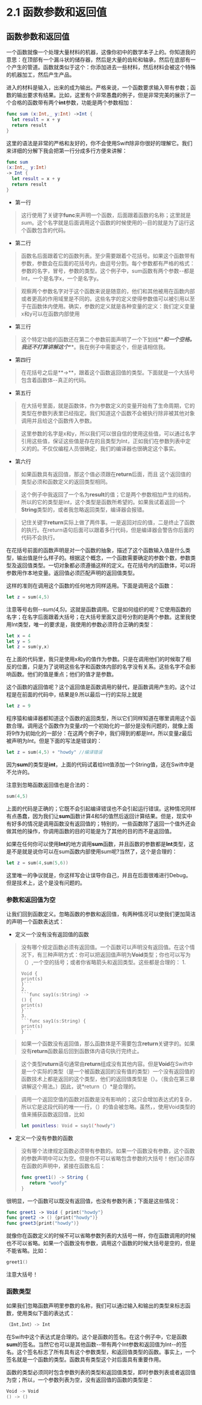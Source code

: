 # 2.1 函数参数和返回值
## 函数参数和返回值

一个函数就像一个处理大量材料的机器，这像你初中的数学本子上的。你知道我的意思：在顶部有一个漏斗状的储存器，然后是大量的齿轮和轴承，然后在底部有一个产生的管道。函数就类似于这个：你添加进去一些材料，然后材料会被这个特殊的机器加工，然后产生产品。

进入的材料是输入，出来的成为输出。严格来说，一个函数要求输入带有参数；函数的输出要求有结果。比如，这里有个非常愚蠢的例子，但是非常完美的展示了一个合格的函数带有两个**int**参数，功能是两个参数相加：

```swift
func sum (x:Int,_ y:Int) ->Int {
  let result = x + y
  return result
}
```

这里的语法是非常的严格和友好的，你不会使用Swift除非你很好的理解它。我们来详细的分解下我会把第一行分成多行方便来讲解：
```swift
func sum 
(x:Int,_ y:Int)
-> Int {
  let result = x + y
  return result
}
```

* 第一行

> 这行使用了关键字**func**来声明一个函数，后面跟着函数的名称；这里就是*sum*。这个名字就是后面调用这个函数的时候使用的--目的就是为了运行这个函数包含的代码。

* 第二行

> 函数名后面跟着它的函数列表。至少需要跟着个花括号。如果这个函数带有参数，参数会在后面的花括号内，由逗号分割。每个参数都有严格的格式：参数的名字，冒号，参数的类型。这个例子中，sum函数有两个参数--都是Int，一个是名字x，一个是名字y。


> 观察两个参数名字对于这个函数来说是随意的，他们和其他被用在函数内部或者更高的作用域里是不同的。这些名字的定义使得参数值可以被引用以至于在函数体内使用。确实，参数的定义就是各种变量的定义：我们定义变量x和y可以在函数内部使用

* 第三行


> 这个特定功能的函数还在第二个参数前面声明了一个下划线**_**和一个空格。我还不打算讲解这个**_**。我在例子中需要这个，但是请相信我。

* 第四行

> 在花括号之后是**->**，跟着这个函数返回值的类型。下面就是一个大括号包含着函数体--真正的代码。

* 第五行

> 在大括号里面，就是函数体，作为参数定义的变量开始有了生命周期，它的类型在参数列表里已经指定。我们知道这个函数不会被执行除非被其他对象调用并且给这个函数传入参数。


> 这里参数的名字是x和y，所以我们可以很自信的使用这些值，可以通过名字引用这些值，保证这些值是存在的且类型为Int，正如我们在参数列表中定义的的。不仅仅编程人员很确定，我们的编译器也很确定这个事实。

* 第六行

> 如果函数具有返回值，那这个值必须跟在**return**后面，而且 这个返回值的类型必须和函数定义的返回类型相同。

> 这个例子中我返回了一个名为**result**的值；它是两个参数相加产生的结构，所以的它的类型是Int，这个类型是函数所希望的。如果我试着返回一个**String**类型的，或者我忽略返回类型，编译器会报错。


> 记住关键字**return**实际上做了两件事。一是返回对应的值，二是终止了函数的执行。在return语句后面可以跟着多行代码，但是编译器会警告你后面的代码不会执行。

在花括号前面的函数声明是对一个函数的抽象，描述了这个函数输入值是什么类型，输出值是什么样子的。根据这个概念，一个函数需要确定的参数个数，参数类型及返回值类型。一切对象都必须遵循这样的定义。在花括号内的函数体，可以将参数用作本地变量。返回值必须匹配声明的返回值类型。

这样的准则在调用这个函数的任何地方同样适用。下面是调用这个函数：
```swift
let z = sum(4,5)
```
注意等号右侧--*sum(4,5)*。这就是函数调用。它是如何组织的呢？它使用函数的名字；在名字后面跟着大括号；在大括号里面又逗号分割的是两个参数。这里我使用Int类型，唯一的要求是，我使用的参数必须符合正确的类型：
```swift
let x = 4
let y = 5
let z = sum(y,x)
```

在上面的代码里，我只是使用x和y的值作为参数。只是在调用他们的时候取了相反的位置，只是为了说明这些名字和函数体内部的名字没有关系。这些名字不会影响函数。他们的值是重点；他们的值才是参数。

这个函数的返回值呢？这个返回值是函数调用的替代，是函数调用产生的。这个过程是在前面的代码中，结果是9.所以最后一行的实际上就是
```swift
let z = 9
```

程序猿和编译器都知道这个函数的返回类型，所以它们同样知道在哪里调用这个函数合理。调用这个函数作为变量*z*的一个初始化的一部分是没有问题的，就像上面将9作为初始化的一部分：在这两个例子中，我们得到的都是Int，所以变量*z*最后被声明为*Int*。但是下面的写法是错误的：
```swift
let z = sum(4,5) + "howdy" //编译错误
```

因为**sum**的类型是**int**，上面的代码试着给Int值添加一个String值，这在Swift中是不允许的。

注意到忽略函数返回值也是合法的：
```swift
sum(4,5)
```
上面的代码是正确的；它既不会引起编译错误也不会引起运行错误。这种情况同样有点愚蠢，因为我们让**sum**函数计算4和5的值然后返回计算结果。但是，现实中有好多的情况是调用函数没有返回值的；特别的，一些函数除了返回一个值外还会做其他的操作，你调用函数的目的可能是为了其他的目的而不是返回值。

如果在任何你可以使用**Int**的地方调用**sum**函数，并且函数的参数都是**Int**类型，这是不是就是说你可以在sum函数内部使用sum呢?当然了，这个是合理的：
```swift
let z = sum(4,sum(5,6))
```

这里唯一的争议就是，你这样写会让误导你自己，并且在后面很难进行Debug。但是技术上，这个是没有问题的。

### 参数和返回值为空

让我们回到函数定义。忽略函数的参数和返回值，有两种情况可以使我们更加简洁的声明一个函数表达式：

* 定义一个没有没有返回值的函数

> 没有哪个规定函数必须有返回值。一个函数可以声明没有返回值。在这个情况下，有三种声明方式：你可以把返回值声明为**Void**类型；你也可以写为（）,一个空的括号；或者你省略箭头和返回类型。这些都是合理的：
> 1. 
> ```func say1(s:String) -> 
> Void {
> print(s)
> }```
> 2. 
> ```func say1(s:String) -> 
> () {
> print(s)
> }```
> 3. 
> ```func say1(s:String) {
> print(s)
> }```

> 如果一个函数没有返回值，那么函数体是不需要包含**return**关键字的。如果没有**return**函数最后回到函数体内语句执行完终止。


> 这个类型**ruturn**语句通常由**return**组成没有其他内容。但是**Void**在Swift中是一个实际的类型（是一个被函数返回的没有值的类型）一个没有返回值的函数技术上都是返回的这个类型，他们的返回值类型是（）。（我会在第三章讲解这个用法。）因此，说*return（）*是合理的。


> 调用一个返回空值的函数对函数是没有影响的；这只会增加表达式的复杂，所以它是这段代码的唯一一行，（）的值会被忽略。虽然，，使用Void类型的值来捕获函数返回值，比如
> ```swift
> let ponitless: Void = say1('howdy")
> ```


* 定义一个没有参数的函数

> 没有哪个法律规定函数必须带有参数的。如果一个函数没有参数，这个函数的参数声明中可以为空。但是你不可以省略包含参数的大括号！他们必须存在函数的声明中，紧接在函数名后：
> ```swift
> func greet1() -> String {
>    return "woofy"
> }
> ```

很明显，一个函数可以既没有返回值，也没有参数列表；下面是这些情况：
```swift
func greet1 -> Void { print("howdy"}
func greet2 -> () {print("howdy")}
func greet3{print("howdy")}
```
就像你在函数定义的时候不可以省略参数列表的大括号一样，你在函数调用的时候也不可以省略。如果一个函数没有参数，调用这个函数的时候大括号是空的，但是不能省略。比如：

```swift
greet1()
```
注意大括号！


### 函数类型

如果我们忽略函数声明里参数的名称，我们可以通过输入和输出的类型来标志函数，使用类似下面的表达式：
```swift
（Int,Int）-> Int
```

在Swift中这个表达式是合理的。这个是函数的签名。在这个例子中，它是函数**sum**的签名。当然它也可以是其他函数--带有两个Int参数和返回值为Int--的签名。这个签名标志了所有具有这个参数类型，和返回值类型的函数。事实上，一个签名就是一个函数的类型。函数具有类型这个对后面具有重要作用。

函数的类型必须同时包含参数列表的类型和返回值类型，即时参数列表或者返回值为空；所以，一个参数列表为空，没有返回值的函数的类型是：
```swift
Void -> Void
() -> ()
```
